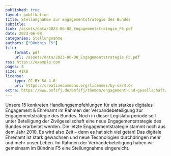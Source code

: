```yaml
---
published: true
layout: publikation
title: Stellungnahme zur Engagementstrategie des Bundes
subtitle: 
link: /assets/data/2023-06-08_Engagementstrategie_F5.pdf
date: 2023-06-08
categories: Stellungnahme
authors: ["Bündnis F5"]
file:
    format: pdf
    url: /assets/data/2023-06-08_Engagementstrategie_F5.pdf
rss: https://example.com
pages: 4
size: 41KB
license:
    type: CC-BY-SA 4.0
    url: https://creativecommons.org/licenses/by-sa/4.0/
extra: https://www.bmfsfj.de/bmfsfj/themen/engagement-und-gesellschaft/engagement-staerken/engagementstrategie-des-bundes-222072
---
```


Unsere 15 konkreten Handlungsempfehlungen für ein starkes digitales Engagement & Ehrenamt im Rahmen der Verbändebeteiligung zur Engagementstrategie des Bundes. Noch in dieser Legislaturperiode soll unter Beteiligung der Zivilgesellschaft eine neue Engagementstrategie des Bundes erarbeitet werden. Die letzte Engagementstrategie stammt noch aus dem Jahr 2010. Es wird also Zeit – denn es hat sich viel getan! Das digitale Ehrenamt ist stark gewachsen und neue Technologien durchdringen mehr und mehr unser Leben. Im Rahmen der Verbändebeteiligung haben wir gemeinsam im Bündnis F5 eine Stellungnahme eingereicht.
